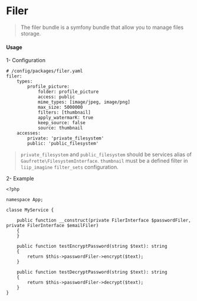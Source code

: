 # Filer

> The filer bundle is a symfony bundle that allow you to manage files storage.

#### Usage

1- Configuration

```
# /config/packages/filer.yaml
filer:
    types:
        profile_picture:
            folder: profile_picture
            access: public
            mime_types: [image/jpeg, image/png]
            max_size: 5000000
            filters: [thumbnail]
            apply_watermarK: true
            keep_source: false
            source: thumbnail
    accesses:
        private: 'private_filesystem'
        public: 'public_filesystem'
```

> `private_filesystem` and `public_filesystem` should be services alias of `Gaufrette\FilesystemInterface`.
> `thumbnail` must be a defined filter in `liip_imagine` `filter_sets` configuration.

2- Example

```
<?php

namespace App;

classe MyService {
    
    public function __construct(private FilerInterface $passwordFiler, private FilerInterface $emailFiler)
    {
    }
    
    public function testEncryptPassword(string $text): string
    {
        return $this->passwordFiler->encrypt($text);
    }
    
    public function testDecryptPassword(string $text): string
    {
        return $this->passwordFiler->decrypt($text);
    }
}
```
